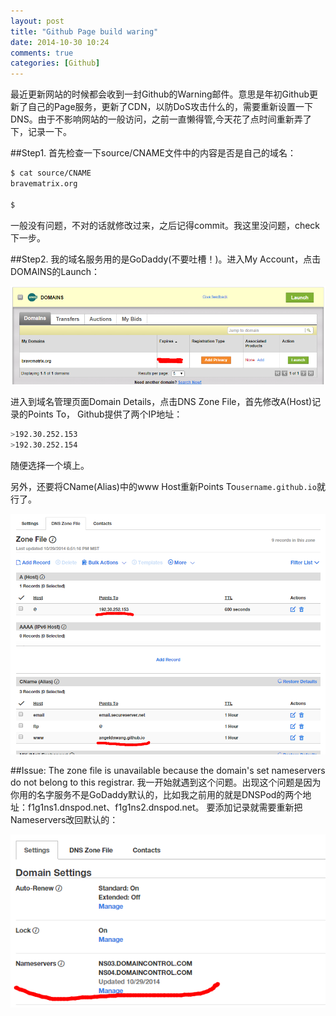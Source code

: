 ```yaml
---
layout: post
title: "Github Page build waring"
date: 2014-10-30 10:24
comments: true
categories: [Github]
---
```


最近更新网站的时候都会收到一封Github的Warning邮件。意思是年初Github更新了自己的Page服务，更新了CDN，以防DoS攻击什么的，需要重新设置一下DNS。由于不影响网站的一般访问，之前一直懒得管,今天花了点时间重新弄了下，记录一下。<!--more--> 

##Step1.
首先检查一下source/CNAME文件中的内容是否是自己的域名：

``` bash
$ cat source/CNAME
bravematrix.org

$
```

一般没有问题，不对的话就修改过来，之后记得commit。我这里没问题，check下一步。

##Step2.
我的域名服务用的是GoDaddy(不要吐槽！)。进入My Account，点击DOMAINS的Launch：

![Step2](/images/postimgs/DNS_step2.png "Domains Launch")

进入到域名管理页面Domain Details，点击DNS Zone File，首先修改A(Host)记录的Points To，
Github提供了两个IP地址：

``` bash
>192.30.252.153
>192.30.252.154
```

随便选择一个填上。

另外，还要将CName(Alias)中的www Host重新Points To`username.github.io`就行了。

![Step3](/images/postimgs/DNS_step3.png "Domains Details")

##Issue: The zone file is unavailable because the domain's set nameservers do not belong to this registrar.
我一开始就遇到这个问题。出现这个问题是因为你用的名字服务不是GoDaddy默认的，比如我之前用的就是DNSPod的两个地址：f1g1ns1.dnspod.net、f1g1ns2.dnspod.net。
要添加记录就需要重新把Nameservers改回默认的：

![Issue](/images/postimgs/DNS_issue.png "zone file unavailable")



